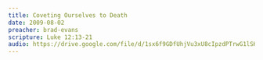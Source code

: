 ```yaml
---
title: Coveting Ourselves to Death
date: 2009-08-02
preacher: brad-evans
scripture: Luke 12:13-21
audio: https://drive.google.com/file/d/1sx6f9GDfUhjVu3xU8cIpzdPTrwG1lSKu/view
---
```

